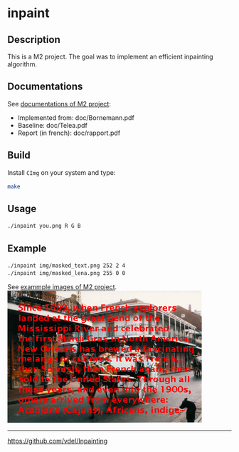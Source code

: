 # inpaint

## Description

This is a M2 project. The goal was to implement an efficient inpainting algorithm.

## Documentations

See [documentations of M2 project](https://github.com/ImageProcessing-ElectronicPublications/inpaint-cimg-doc):
* Implemented from: doc/Bornemann.pdf
* Baseline: doc/Telea.pdf
* Report (in french): doc/rapport.pdf

## Build

Install `CImg` on your system and type:
```sh
make
```

## Usage

```sh
./inpaint you.png R G B
```

## Example

```sh
./inpaint img/masked_text.png 252 2 4
./inpaint img/masked_lena.png 255 0 0
```

See [exammple images of M2 project](https://github.com/ImageProcessing-ElectronicPublications/inpaint-cimg-doc).  
![masked_text.png](https://raw.githubusercontent.com/ImageProcessing-ElectronicPublications/inpaint-cimg-doc/main/img/masked_text.png)

----

https://github.com/vdel/Inpainting
